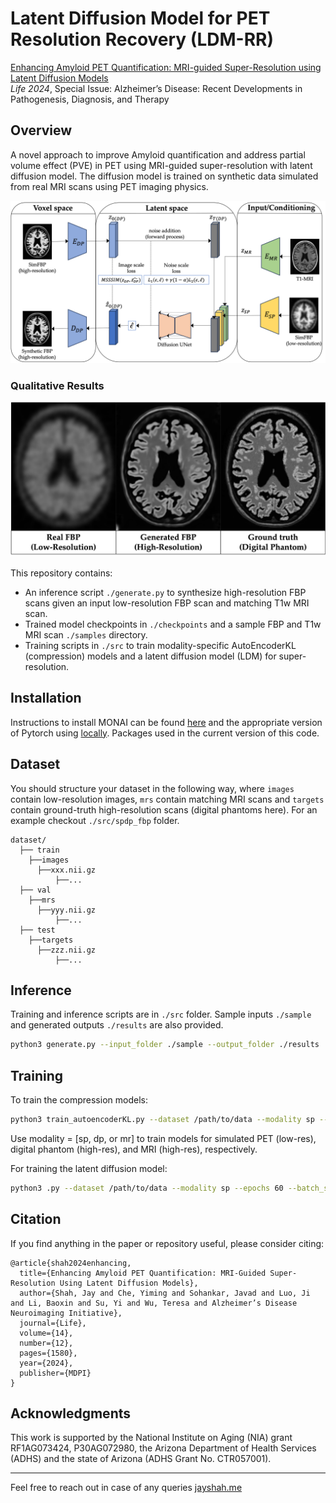 # Latent Diffusion Model for PET Resolution Recovery (LDM-RR)
[Enhancing Amyloid PET Quantification: MRI-guided Super-Resolution using Latent Diffusion Models](https://www.mdpi.com/2075-1729/14/12/1580)\
*Life 2024*, Special Issue: Alzheimer’s Disease: Recent Developments in Pathogenesis, Diagnosis, and Therapy

## Overview
A novel approach to improve Amyloid quantification and address partial volume effect (PVE) in PET using MRI-guided super-resolution with latent diffusion model. The diffusion model is trained on synthetic data simulated from real MRI scans using PET imaging physics.

<img src="assets/overview.png" width="750">

### Qualitative Results
<img src="assets/results.png" width="750">

This repository contains:

- An inference script `./generate.py` to synthesize high-resolution FBP scans given an input low-resolution FBP scan and matching T1w MRI scan.
- Trained model checkpoints in `./checkpoints` and a sample FBP and T1w MRI scan `./samples` directory.
- Training scripts in `./src` to train modality-specific AutoEncoderKL (compression) models and a latent diffusion model (LDM) for super-resolution.

## Installation
Instructions to install MONAI can be found [here](https://docs.monai.io/en/stable/installation.html) and the appropriate version of Pytorch using [locally](https://docs.monai.io/en/stable/installation.html).
Packages used in the current version of this code.

## Dataset
You should structure your dataset in the following way, where `images` contain low-resolution images, `mrs` contain matching MRI scans and `targets` contain ground-truth high-resolution scans (digital phantoms here). For an example checkout `./src/spdp_fbp` folder.
```
dataset/
  ├── train
    ├──images
  	  ├──xxx.nii.gz
          ├──...
  ├── val
    ├──mrs
  	  ├──yyy.nii.gz
          ├──...
  ├── test
    ├──targets
  	  ├──zzz.nii.gz
          ├──...
```
## Inference
Training and inference scripts are in `./src` folder. Sample inputs `./sample` and generated outputs `./results` are also provided.  
```bash
python3 generate.py --input_folder ./sample --output_folder ./results
```

## Training 
To train the compression models:  
```bash
python3 train_autoencoderKL.py --dataset /path/to/data --modality sp --epochs 60 --batch_size 2 
```
Use modality = [sp, dp, or mr] to train models for simulated PET (low-res), digital phantom (high-res), and MRI (high-res), respectively. 

For training the latent diffusion model:
```bash
python3 .py --dataset /path/to/data --modality sp --epochs 60 --batch_size 2 
```

## Citation

If you find anything in the paper or repository useful, please consider citing:

```
@article{shah2024enhancing,
  title={Enhancing Amyloid PET Quantification: MRI-Guided Super-Resolution Using Latent Diffusion Models},
  author={Shah, Jay and Che, Yiming and Sohankar, Javad and Luo, Ji and Li, Baoxin and Su, Yi and Wu, Teresa and Alzheimer’s Disease Neuroimaging Initiative},
  journal={Life},
  volume={14},
  number={12},
  pages={1580},
  year={2024},
  publisher={MDPI}
}
```
## Acknowledgments
This work is supported by the National Institute on Aging (NIA) grant RF1AG073424, P30AG072980, the Arizona Department of Health Services (ADHS) and the state of Arizona (ADHS Grant No. CTR057001).
______________________
Feel free to reach out in case of any queries [jayshah.me](http://jayshah.me/)
